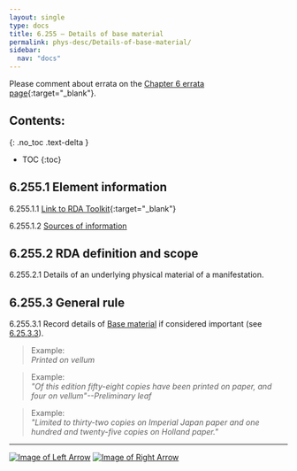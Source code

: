 ```yaml
---
layout: single
type: docs
title: 6.255 — Details of base material
permalink: phys-desc/Details-of-base-material/
sidebar:
  nav: "docs"
---
```


Please comment about errata on the [Chapter 6 errata page](https://docs.google.com/document/d/1mb67GUCT1bbQjywyeTpbjpWDe5iymT3qJ7jeoof5Ra4/edit#heading=h.foacvwox5oia){:target="_blank"}.

## Contents:
{: .no_toc .text-delta }

- TOC
{:toc}

## 6.255.1 Element information

<a name="6.255.1.1">6.255.1.1</a> [Link to RDA Toolkit](https://beta.rdatoolkit.org/en-US_ala-f6a3a1a9-9abc-3fe9-882a-f52b0457fb35){:target="_blank"}

<a name="6.255.1.2">6.255.1.2</a> [Sources of information](/DCRMR/phys-desc/#6011-sources-of-information) 

## 6.255.2 RDA definition and scope

<a name="6.255.2.1">6.255.2.1</a> Details of an underlying physical material of a manifestation.

## 6.255.3 General rule  

<a name="6.255.3.1">6.255.3.1</a> Record details of [Base material](/DCRMR/phys-desc/Base-material/) if considered important (see [6.25.3.3](/DCRMR/phys-desc/Base-material/#6.25.3.3)).

>Example:  
><CITE>Printed on vellum</CITE>

>Example:  
><CITE>"Of this edition fifty-eight copies have been printed on paper, and four on vellum"--Preliminary leaf</CITE>

>Example:  
><CITE>"Limited to thirty-two copies on Imperial Japan paper and one hundred and twenty-five copies on Holland paper."</CITE>

---

[![Image of Left Arrow](https://rbms-bsc.github.io/DCRMR/assets/pictures/navigation/Arrow_Left.png "6.25 — Base material")](/DCRMR/phys-desc/Base-material/) [![Image of Right Arrow](https://rbms-bsc.github.io/DCRMR/assets/pictures/navigation/Arrow_Right.png "6.26 — Applied material")](/DCRMR/phys-desc/Applied-material/)
